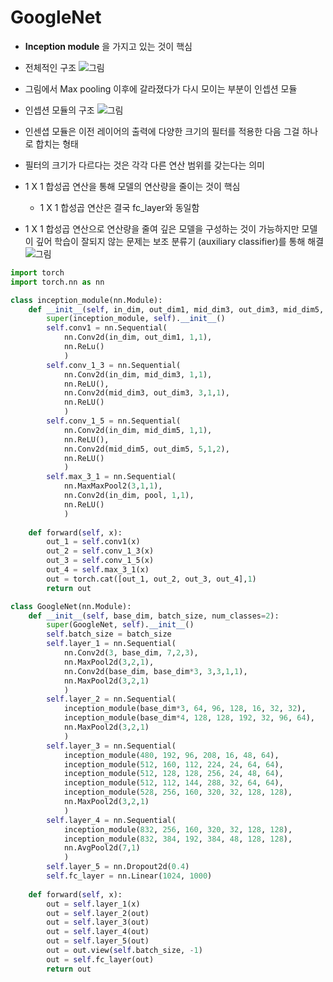 # GoogleNet

* **Inception module** 을 가지고 있는 것이 핵심
* 전체적인 구조
![그림](https://postfiles.pstatic.net/MjAxODEwMTNfMTI0/MDAxNTM5NDEyNjIyMzg0.y1z76GN3mP2yfiYyU2lgI5emhqY10EFrcPDFo1B3bBIg.6i7avVtaDGneOB6MmNon1mVTYiW1EBxTd9PNiSzebS8g.PNG.siniphia/googlenet.PNG?type=w773)

* 그림에서 Max pooling 이후에 갈라졌다가 다시 모이는 부분이 인셉션 모듈
* 인셉션 모듈의 구조
![그림](https://postfiles.pstatic.net/MjAxODEwMTNfMTUw/MDAxNTM5NDE1OTI0MzA0.ZtZsSsT7q4iZE6-vArx_8BqIh02ORKHnmQVp58ltzWIg.lJZtNv4fBpAlK-uedyZTkWSwGmadB_JWjOlGUrJg6Kkg.PNG.siniphia/image.png?type=w773)
* 인센셥 모듈은 이전 레이어의 출력에 다양한 크기의 필터를 적용한 다음 그걸 하나로 합치는 형태
* 필터의 크기가 다르다는 것은 각각 다른 연산 범위를 갖는다는 의미
* 1 X 1 합성곱 연산을 통해 모델의 연산량을 줄이는 것이 핵심
	* 1 X 1 합성곱 연산은 결국 fc_layer와 동일함 
* 1 X 1 합성곱 연산으로 연산량을 줄여 깊은 모델을 구성하는 것이 가능하지만 모델이 깊어 학습이 잘되지 않는 문제는 보조 분류기 (auxiliary classifier)를 통해 해결
![그림](https://miro.medium.com/max/550/1*htr2D6tKh3JMS7Acy4BDTw.png)

```python
import torch
import torch.nn as nn

class inception_module(nn.Module):
    def __init__(self, in_dim, out_dim1, mid_dim3, out_dim3, mid_dim5, out_dim5, pool):
        super(inception_module, self).__init__()
        self.conv1 = nn.Sequential(
            nn.Conv2d(in_dim, out_dim1, 1,1),
            nn.ReLu()
            )
        self.conv_1_3 = nn.Sequential(
            nn.Conv2d(in_dim, mid_dim3, 1,1),
            nn.ReLU(),
            nn.Conv2d(mid_dim3, out_dim3, 3,1,1),
            nn.ReLU()
            )
        self.conv_1_5 = nn.Sequential(
            nn.Conv2d(in_dim, mid_dim5, 1,1),
            nn.ReLU(),
            nn.Conv2d(mid_dim5, out_dim5, 5,1,2),
            nn.ReLU()
            )
        self.max_3_1 = nn.Sequential(
            nn.MaxMaxPool2(3,1,1),
            nn.Conv2d(in_dim, pool, 1,1),
            nn.ReLU()
            )
    
    def forward(self, x):
        out_1 = self.conv1(x)
        out_2 = self.conv_1_3(x)
        out_3 = self.conv_1_5(x)
        out_4 = self.max_3_1(x)
        out = torch.cat([out_1, out_2, out_3, out_4],1)
        return out

class GoogleNet(nn.Module):
    def __init__(self, base_dim, batch_size, num_classes=2):
        super(GoogleNet, self).__init__()
        self.batch_size = batch_size
        self.layer_1 = nn.Sequential(
            nn.Conv2d(3, base_dim, 7,2,3),
            nn.MaxPool2d(3,2,1),
            nn.Conv2d(base_dim, base_dim*3, 3,3,1,1),
            nn.MaxPool2d(3,2,1)
            )
        self.layer_2 = nn.Sequential(
            inception_module(base_dim*3, 64, 96, 128, 16, 32, 32),
            inception_module(base_dim*4, 128, 128, 192, 32, 96, 64),
            nn.MaxPool2d(3,2,1)
            )
        self.layer_3 = nn.Sequential(
            inception_module(480, 192, 96, 208, 16, 48, 64),
            inception_module(512, 160, 112, 224, 24, 64, 64),
            inception_module(512, 128, 128, 256, 24, 48, 64),
            inception_module(512, 112, 144, 288, 32, 64, 64),
            inception_module(528, 256, 160, 320, 32, 128, 128),
            nn.MaxPool2d(3,2,1)
            )
        self.layer_4 = nn.Sequential(
            inception_module(832, 256, 160, 320, 32, 128, 128),
            inception_module(832, 384, 192, 384, 48, 128, 128),
            nn.AvgPool2d(7,1)
            )
        self.layer_5 = nn.Dropout2d(0.4)
        self.fc_layer = nn.Linear(1024, 1000)
        
    def forward(self, x):
        out = self.layer_1(x)
        out = self.layer_2(out)
        out = self.layer_3(out)
        out = self.layer_4(out)
        out = self.layer_5(out)
        out = out.view(self.batch_size, -1)
        out = self.fc_layer(out)
        return out
```